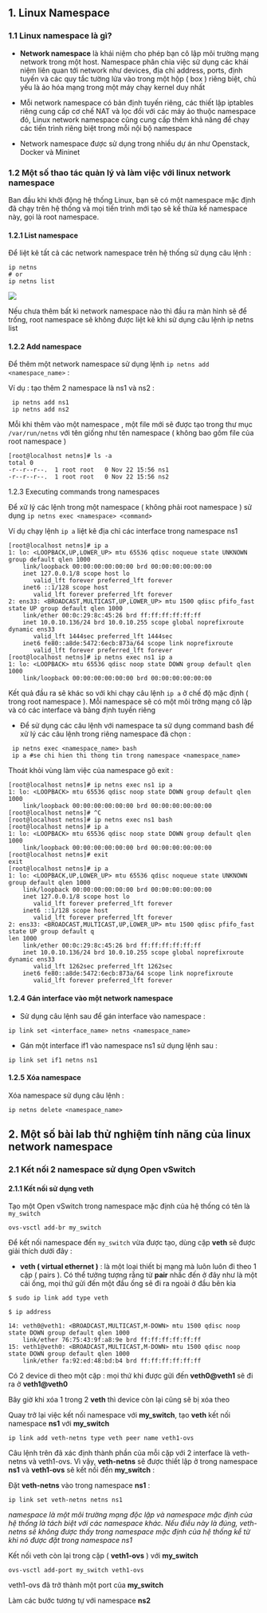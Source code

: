 ## 1. Linux Namespace

### 1.1 Linux namespace là gì?

- **Network namespace** là khái niệm cho phép bạn cô lập môi trường mạng network trong một host. Namespace phân chia việc sử dụng các khái niệm liên quan tới network như devices, địa chỉ address, ports, định tuyến và các quy tắc tường lửa vào trong một hộp ( box ) riêng biệt, chủ yếu là ảo hóa mạng trong một máy chạy kernel duy nhất

- Mỗi network namespace có bản định tuyến riêng, các thiết lập iptables riêng cung cấp cơ chế NAT và lọc đối với các máy ảo thuộc namespace đó, Linux network namespace cũng cung cấp thêm khả năng để chạy các tiến trình riêng biệt trong mỗi nội bộ namespace

- Network namespace được sử dụng trong nhiều dự án như Openstack, Docker và Mininet

### 1.2 Một số thao tác quản lý và làm việc với linux network namespace

Ban đầu khi khởi động hệ thống Linux, bạn sẽ có một namespace mặc định đã chạy trên hệ thống và mọi tiến trình mới tạo sẽ kế thừa kế namespace này, gọi là root namespace.

#### 1.2.1 List namespace

Để liệt kê tất cả các network namespace trên hệ thống sử dụng câu lệnh :

```
ip netns
# or
ip netns list
```

<img src="https://github.com/vjnkvt/Images/blob/master/nm.png">

Nếu chưa thêm bất kì network namespace nào thì đầu ra màn hình sẽ để trống, root namespace sẽ không được liệt kê khi sử dụng câu lệnh ip netns list

#### 1.2.2 Add namespace

Để thêm một network namespace sử dụng lệnh ``ip netns add <namespace_name>`` :

Ví dụ : tạo thêm 2 namespace là ns1 và ns2 : 

```
 ip netns add ns1
 ip netns add ns2
```

Mỗi khi thêm vào một namespace , một file mới sẽ được tạo trong thư mục ``/var/run/netns`` với tên giống như tên namespace ( không bao gồm file của root namespace )

```
[root@localhost netns]# ls -a
total 0
-r--r--r--.  1 root root   0 Nov 22 15:56 ns1
-r--r--r--.  1 root root   0 Nov 22 15:56 ns2

```

1.2.3 Executing commands trong namespaces

Để xử lý các lệnh trong một namespace ( không phải root namespace ) sử dụng ``ip netns exec <namespace> <command>``

Ví dụ chạy lệnh ``ip a`` liệt kê địa chỉ các interface trong namespace ns1 

```
[root@localhost netns]# ip a
1: lo: <LOOPBACK,UP,LOWER_UP> mtu 65536 qdisc noqueue state UNKNOWN group default qlen 1000
    link/loopback 00:00:00:00:00:00 brd 00:00:00:00:00:00
    inet 127.0.0.1/8 scope host lo
       valid_lft forever preferred_lft forever
    inet6 ::1/128 scope host
       valid_lft forever preferred_lft forever
2: ens33: <BROADCAST,MULTICAST,UP,LOWER_UP> mtu 1500 qdisc pfifo_fast state UP group default qlen 1000
    link/ether 00:0c:29:8c:45:26 brd ff:ff:ff:ff:ff:ff
    inet 10.0.10.136/24 brd 10.0.10.255 scope global noprefixroute dynamic ens33
       valid_lft 1444sec preferred_lft 1444sec
    inet6 fe80::a8de:5472:6ecb:873a/64 scope link noprefixroute
       valid_lft forever preferred_lft forever
[root@localhost netns]# ip netns exec ns1 ip a
1: lo: <LOOPBACK> mtu 65536 qdisc noop state DOWN group default qlen 1000
    link/loopback 00:00:00:00:00:00 brd 00:00:00:00:00:00
```

Kết quả đầu ra sẽ khác so với khi chạy câu lệnh ``ip a`` ở chế độ mặc định ( trong root namespace ). Mỗi namespace sẽ có một môi trờng mạng cô lập và có các interface và bảng định tuyến riêng

- Để sử dụng các câu lệnh với namespace ta sử dụng command bash để xử lý các câu lệnh trong riêng namespace đã chọn :

```
 ip netns exec <namespace_name> bash
 ip a #se chi hien thi thong tin trong namespace <namespace_name> 
```

Thoát khỏi vùng làm việc của namespace gõ exit :

```
[root@localhost netns]# ip netns exec ns1 ip a
1: lo: <LOOPBACK> mtu 65536 qdisc noop state DOWN group default qlen 1000
    link/loopback 00:00:00:00:00:00 brd 00:00:00:00:00:00
[root@localhost netns]# ^C
[root@localhost netns]# ip netns exec ns1 bash
[root@localhost netns]# ip a
1: lo: <LOOPBACK> mtu 65536 qdisc noop state DOWN group default qlen 1000
    link/loopback 00:00:00:00:00:00 brd 00:00:00:00:00:00
[root@localhost netns]# exit
exit
[root@localhost netns]# ip a
1: lo: <LOOPBACK,UP,LOWER_UP> mtu 65536 qdisc noqueue state UNKNOWN group default qlen 1000
    link/loopback 00:00:00:00:00:00 brd 00:00:00:00:00:00
    inet 127.0.0.1/8 scope host lo
       valid_lft forever preferred_lft forever
    inet6 ::1/128 scope host
       valid_lft forever preferred_lft forever
2: ens33: <BROADCAST,MULTICAST,UP,LOWER_UP> mtu 1500 qdisc pfifo_fast state UP group default q                                                                       len 1000
    link/ether 00:0c:29:8c:45:26 brd ff:ff:ff:ff:ff:ff
    inet 10.0.10.136/24 brd 10.0.10.255 scope global noprefixroute dynamic ens33
       valid_lft 1262sec preferred_lft 1262sec
    inet6 fe80::a8de:5472:6ecb:873a/64 scope link noprefixroute
       valid_lft forever preferred_lft forever
```

#### 1.2.4 Gán interface vào một network namespace

- Sử dụng câu lệnh sau để gán interface vào namespace : 

``ip link set <interface_name> netns <namespace_name>``

- Gán một interface if1 vào namespace ns1 sử dụng lệnh sau :

``ip link set if1 netns ns1``

#### 1.2.5 Xóa namespace 

Xóa namespace sử dụng câu lệnh :

``ip netns delete <namespace_name>``

## 2. Một số bài lab thử nghiệm tính năng của linux network namespace

### 2.1 Kết nối 2 namespace sử dụng Open vSwitch

#### 2.1.1 Kết nối sử dụng veth

Tạo một Open vSwitch trong namespace mặc định của hệ thống có tên là ``my_switch``

``ovs-vsctl add-br my_switch``

Để kết nối namespace đến ``my_switch`` vừa được tạo, dùng cặp **veth** sẽ được giải thích dưới đây :

- **veth ( virtual ethernet )** : là một loại thiết bị mạng mà luôn luôn đi theo 1 cặp ( pairs ). Có thể tưởng tượng rằng từ **pair** nhắc đến ở đây như là một cái ống, mọi thứ gửi đến một đầu ống sẽ đi ra ngoài ở đầu bên kia 

```
$ sudo ip link add type veth

$ ip address

14: veth0@veth1: <BROADCAST,MULTICAST,M-DOWN> mtu 1500 qdisc noop state DOWN group default qlen 1000
    link/ether 76:75:43:9f:a8:9e brd ff:ff:ff:ff:ff:ff
15: veth1@veth0: <BROADCAST,MULTICAST,M-DOWN> mtu 1500 qdisc noop state DOWN group default qlen 1000
    link/ether fa:92:ed:48:bd:b4 brd ff:ff:ff:ff:ff:ff
```

Có 2 device di theo một cặp : mọi thứ khi được gửi đến **veth0@veth1** sẽ đi ra ở **veth1@veth0**

Bây giờ khi xóa 1 trong 2 **veth** thì device còn lại cũng sẽ bị xóa theo

Quay trở lại việc kết nối namespace với **my_switch**, tạo **veth** kết nối namespace **ns1** với **my_switch** 

``ip link add veth-netns type veth peer name veth1-ovs``

Câu lệnh trên đã xác định thành phần của mỗi cặp với 2 interface là veth-netns và veth1-ovs. Vì vậy, **veth-netns** sẽ được thiết lập ở trong namespace **ns1** và **veth1-ovs** sẽ kết nối đến **my_switch** :

Đặt **veth-netns** vào trong namespace **ns1** :

``ip link set veth-netns netns ns1``

*namespace là một môi trường mạng độc lập và namespace mặc định của hệ thống là tách biệt với các namespace khác. Nếu điều này là đúng, veth-netns sẽ không được thấy trong namespace mặc định của hệ thống kể từ khi nó được đặt trong namespace ns1*

Kết nối veth còn lại trong cặp ( **veth1-ovs** ) với **my_switch** 

``ovs-vsctl add-port my_switch veth1-ovs``

veth1-ovs đã trở thành một port của **my_switch**

Làm các bước tương tự với namespace **ns2**


